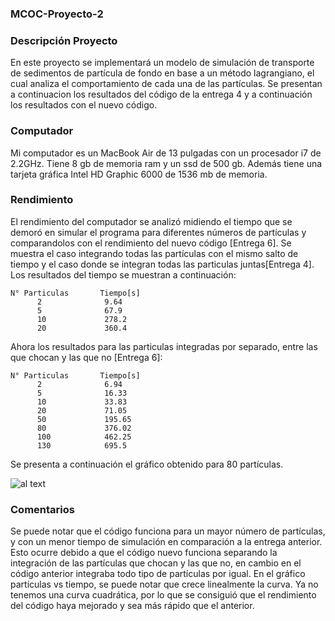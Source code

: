 ### MCOC-Proyecto-2

### Descripción Proyecto

En este proyecto se implementará un modelo de simulación de transporte de sedimentos de partícula de fondo en base a un método lagrangiano, el cual analiza el comportamiento de cada una de las partículas. Se presentan a continuacion los resultados del código de la entrega 4 y a continuación los resultados con el nuevo código. 

### Computador 

Mi computador es un MacBook Air de 13 pulgadas con un procesador i7 de 2.2GHz. Tiene 8 gb de memoria ram y un ssd de 500 gb. 
Además tiene una tarjeta gráfica Intel HD Graphic 6000 de 1536 mb de memoria. 


### Rendimiento 

El rendimiento del computador se analizó midiendo el tiempo que se demoró en simular el programa para diferentes números de partículas y comparandolos con el rendimiento del nuevo código [Entrega 6]. 
Se muestra el caso integrando todas las partículas con el mismo salto de tiempo y el caso donde se integran todas las particulas juntas[Entrega 4]. Los resultados del tiempo se muestran a continuación: 

    N° Particulas       Tiempo[s]
          2              9.64
          5              67.9
          10             278.2
          20             360.4
 
 Ahora los resultados para las particulas integradas por separado, entre las que chocan y las que no [Entrega 6]:
 
    N° Particulas       Tiempo[s]
          2              6.94
          5              16.33
          10             33.83
          20             71.05   
          50             195.65   
          80             376.02
          100            462.25   
          130            695.5   

Se presenta a continuación el gráfico obtenido para 80 partículas. 

![al text](https://github.com/fsieversr/MCOC-Proyecto-2/blob/master/[Entrega_6]/Isidora_Ahumada/80_particulas.png)


### Comentarios 

Se puede notar que el código funciona para un mayor número de partículas, y con un menor tiempo de simulación en comparación a la entrega anterior. 
Esto ocurre debido a que el código nuevo funciona separando la integración de las partículas que chocan y las que no, en cambio en el código anterior integraba todo tipo de partículas por igual. 
En el gráfico partículas vs tiempo, se puede notar que crece linealmente la curva. Ya no tenemos una curva cuadrática, por lo que se consiguió que el rendimiento del código haya mejorado y sea más rápido que el anterior. 
 
